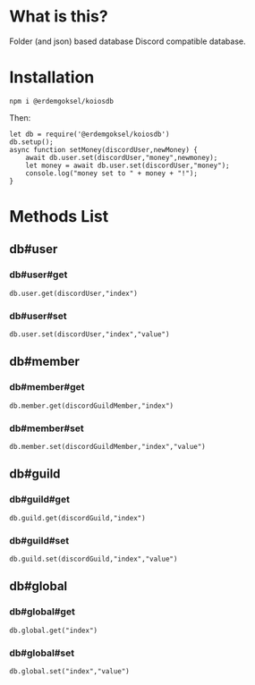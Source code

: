# What is this?

Folder (and json) based database Discord compatible database.

# Installation

`npm i @erdemgoksel/koiosdb`

Then:

```
let db = require('@erdemgoksel/koiosdb')
db.setup();
async function setMoney(discordUser,newMoney) {
    await db.user.set(discordUser,"money",newmoney);
    let money = await db.user.set(discordUser,"money");
    console.log("money set to " + money + "!");
}
```

# Methods List

## db#user

### db#user#get

```
db.user.get(discordUser,"index")
```

### db#user#set

```
db.user.set(discordUser,"index","value")
```

## db#member

### db#member#get

```
db.member.get(discordGuildMember,"index")
```

### db#member#set

```
db.member.set(discordGuildMember,"index","value")
```

## db#guild

### db#guild#get

```
db.guild.get(discordGuild,"index")
```

### db#guild#set

```
db.guild.set(discordGuild,"index","value")
```
## db#global

### db#global#get

```
db.global.get("index")
```

### db#global#set

```
db.global.set("index","value")
```